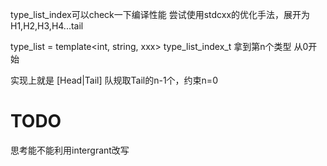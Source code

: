 type_list_index可以check一下编译性能
尝试使用stdcxx的优化手法，展开为H1,H2,H3,H4...tail

type_list = template<int, string, xxx>
type_list_index_t 拿到第n个类型 从0开始

实现上就是 [Head|Tail] 队规取Tail的n-1个，约束n=0

# TODO
思考能不能利用intergrant改写
